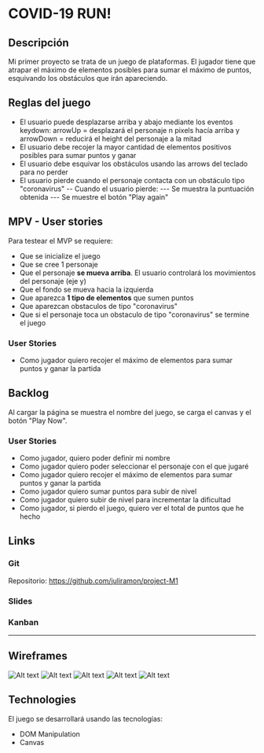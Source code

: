 # COVID-19 RUN!
## Descripción

Mi primer proyecto se trata de un juego de plataformas. El jugador tiene que atrapar el máximo de elementos posibles para sumar el máximo de puntos, esquivando los obstáculos que irán apareciendo.

## Reglas del juego

- El usuario puede desplazarse arriba y abajo mediante los eventos keydown: arrowUp = desplazará el personaje n pixels hacía arriba y arrowDown = reducirá el height del personaje a la mitad
- El usuario debe recojer la mayor cantidad de elementos positivos posibles para sumar puntos y ganar
- El usuario debe esquivar los obstáculos usando las arrows del teclado para no perder
- El usuario pierde cuando el personaje contacta con un obstáculo tipo "coronavirus"
-- Cuando el usuario pierde:
--- Se muestra la puntuación obtenida
--- Se muestre el botón "Play again"

## MPV - User stories

Para testear el MVP se requiere:
- Que se inicialize el juego
- Que se cree 1 personaje
- Que el personaje **se mueva arriba**. El usuario controlará los movimientos del personaje (eje y) 
- Que el fondo se mueva hacia la izquierda
- Que aparezca **1 tipo de elementos** que sumen puntos
- Que aparezcan obstaculos de tipo "coronavirus"
- Que si el personaje toca un obstaculo de tipo "coronavirus" se termine el juego

### User Stories
- Como jugador quiero recojer el máximo de elementos para sumar puntos y ganar la partida

## Backlog

Al cargar la página se muestra el nombre del juego, se carga el canvas y el botón "Play Now".

### User Stories

- Como jugador, quiero poder definir mi nombre
- Como jugador quiero poder seleccionar el personaje con el que jugaré
- Como jugador quiero recojer el máximo de elementos para sumar puntos y ganar la partida
- Como jugador quiero sumar puntos para subir de nivel
- Como jugador quiero subir de nivel para incrementar la dificultad
- Como jugador, si pierdo el juego, quiero ver el total de puntos que he hecho

## Links

### Git
Repositorio: https://github.com/juliramon/project-M1

### Slides

### Kanban

---

## Wireframes

![Alt text](https://i.imgur.com/S58VEpP.jpg)
![Alt text](https://i.imgur.com/1RvcSx7.jpg)
![Alt text](https://i.imgur.com/ymUlZls.jpg)
![Alt text](https://i.imgur.com/9wWwPxf.jpg)
![Alt text](https://i.imgur.com/jiINQQw.jpg)

## Technologies

El juego se desarrollará usando las tecnologías:

- DOM Manipulation
- Canvas